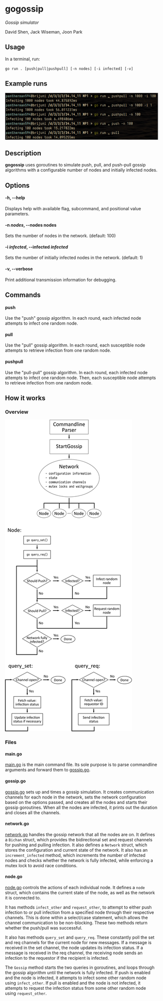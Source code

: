 gogossip
=====

_Gossip simulator_

David Shen, Jack Wiseman, Joon Park


Usage
-----

In a terminal, run:

`go run . [push|pull|pushpull] [-n nodes] [-i infected] [-v]`

Example runs
------------

![Screenshot of example runs](example.png)

Description
-----------

**gogossip** uses goroutines to simulate push, pull, and push-pull gossip
algorithms with a configurable number of nodes and initially infected nodes.

Options
-------

#### -h, --help

Displays help with available flag, subcommand, and positional value parameters.

#### -n _nodes_, --nodes nodes

Sets the number of nodes in the network. (default: 100)

#### -i _infected_, --infected _infected_

Sets the number of initially infected nodes in the network. (default: 1)

#### -v, --verbose

Print additional transmission information for debugging.

Commands
--------

#### push

Use the "push" gossip algorithm. In each round, each infected node attempts to
infect one random node.

#### pull

Use the "pull" gossip algorithm. In each round, each susceptible node attempts
to retrieve infection from one random node.

#### pushpull

Use the "pull-pull" gossip algorithm. In each round, each infected node attempts
to infect one random node. Then, each susceptible node attempts to retrieve
infection from one random node.

How it works
------------

### Overview

![Diagram showing how gogossip works.](diagram.png)

### Files

#### main.go

[main.go](main.go) is the main command file. Its sole purpose is to parse commandline arguments
and forward them to [gossip.go](gossip.go).

#### gossip.go

[gossip.go](gossip.go) sets up and times a gossip simulation. It creates
communication channels for each node in the network, sets the network
configuration based on the options passed, and creates all the nodes and starts
their gossip goroutines. When all the nodes are infected, it prints out the
duration and closes all the channels.

#### network.go

[network.go](network.go) handles the gossip network that all the nodes are on.
It defines a `Bichan` struct, which provides the bidirectional set and request
channels for pushing and pulling infection. It also defines a `Network` struct,
which stores the configuration and current state of the network. It also has an
`increment_infected` method, which increments the number of infected nodes and
checks whether the network is fully infected, while enforcing a mutex lock to
avoid race conditions.

#### node.go

[node.go](node.go) controls the actions of each individual node. It defines a
`node` struct, which contains the current state of the node, as well as the
network it is connected to.

It has methods `infect_other` and `request_other`, to attempt to either push
infection to or pull infection from a specified node through their respective
channels. This is done within a select/case statement, which allows the channel
communication to be non-blocking. These two methods return whether the push/pull
was successful.

It also has methods `query_set` and `query_req`. These constantly poll the set
and req channels for the current node for new messages. If a message is received
in the set channel, the node updates its infection status. If a message is
received in the req channel, the receiving node sends an infection to the
requestor if the recipient is infected.

The `Gossip` method starts the two queries in goroutines, and loops through the
gossip algorithm until the network is fully infected. If push is enabled and the
node is infected, it attempts to infect some other random node using
`infect_other`. If pull is enabled and the node is not infected, it attempts to
request the infection status from some other random node using `request_other`.
